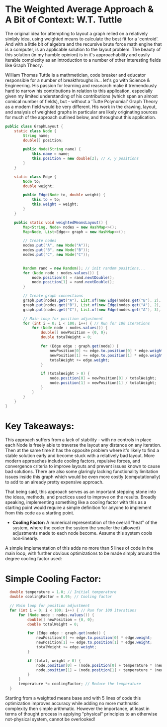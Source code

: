 # The Weighted Average Approach & A Bit of Context: W.T. Tuttle
The original idea for attempting to layout a graph relied on a relatively simlply idea, using weighted means to calculate the best fit for a 'centroid'. And with a little bit of algebra and the recursive brute force math engine that is a computer, is an applicable solution to the layout problem. The beauty of this solution (in my humble opinion) is in it's approachability and easily iterable complexity as an introduction to a number of other interesting fields like Graph Theory.    

William Thomas Tuttle is a mathmetician, code breaker and educator responsible for a number of breakthroughs in... let's go with Science & Engineering. His passion for learning and reasearch make it tremendously hard to narrow his contributions in relation to this application, especially given my limited understanding of his contributions (which span an almost comical number of fields), but - without a 'Tutte Polynomial' Graph Theory as a modern field would be very different. His work in the drawing, layout, and analysis of weighted graphs in particular are likely originating sources for much of the approach outlined below, and throughout this application. 

```java
public class GraphLayout {
    static class Node {
        String name;
        double[] position;

        public Node(String name) {
            this.name = name;
            this.position = new double[2]; // x, y positions
        }
    }

    static class Edge {
        Node to;
        double weight;

        public Edge(Node to, double weight) {
            this.to = to;
            this.weight = weight;
        }
    }

    public static void weightedMeansLayout() {
        Map<String, Node> nodes = new HashMap<>();
        Map<Node, List<Edge>> graph = new HashMap<>();

        // Create nodes
        nodes.put("A", new Node("A"));
        nodes.put("B", new Node("B"));
        nodes.put("C", new Node("C"));

        
        Random rand = new Random(); // init random positions...
        for (Node node : nodes.values()) {
            node.position[0] = rand.nextDouble();
            node.position[1] = rand.nextDouble();
        }

        // Create graph connections
        graph.put(nodes.get("A"), List.of(new Edge(nodes.get("B"), 2), new Edge(nodes.get("C"), 3)));
        graph.put(nodes.get("B"), List.of(new Edge(nodes.get("A"), 2), new Edge(nodes.get("C"), 4)));
        graph.put(nodes.get("C"), List.of(new Edge(nodes.get("A"), 3), new Edge(nodes.get("B"), 4)));

        // Main loop for position adjustment
        for (int i = 0; i < 100; i++) { // Run for 100 iterations
            for (Node node : nodes.values()) {
                double[] newPosition = {0, 0};
                double totalWeight = 0;

                for (Edge edge : graph.get(node)) {
                    newPosition[0] += edge.to.position[0] * edge.weight;
                    newPosition[1] += edge.to.position[1] * edge.weight;
                    totalWeight += edge.weight;
                }

                if (totalWeight > 0) {
                    node.position[0] = newPosition[0] / totalWeight;
                    node.position[1] = newPosition[1] / totalWeight;
                }
            }
        }
    }
}
```

# Key Takeaways:

This approach suffers from a lack of stability - with no controls in place each Node is freely able to traverse the layout any distance on any iteration. Then at the same time it has the opposite problem where it's likely to find a stable solution early and become stuck with a relatively bad layout. More modern approaches include cooling factors, repulsive forces, and convergence criteria to improve layouts and prevent issues known to cause bad solutions. There are also some glaringly lacking functionality limitation issues inside this graph which would be even more costly (computationally) to add to an already pretty expensive approach. 

That being said, this approach serves as an important stepping stone into the ideas, methods, and practices used to improve on the results. Broadly speaking, implementing something like a cooling factor with this as a starting point would require a simple definition for anyone to implement from this code as a starting point.

- **Cooling Factor:** A numerical representation of the overall "heat" of the system, where the cooler the system the smaller the (allowed) adjustments made to each node become. Assume this system cools non-linearly. 

A simple implementation of this adds no more than 5 lines of code in the main loop, with further obvious optimizations to be made simply around the degree cooling factor used:

# Simple Cooling Factor:

```java
  double temperature = 1.0; // Initial temperature
  double coolingFactor = 0.95; // Cooling factor

  // Main loop for position adjustment
  for (int i = 0; i < 100; i++) { // Run for 100 iterations
      for (Node node : nodes.values()) {
          double[] newPosition = {0, 0};
          double totalWeight = 0;

          for (Edge edge : graph.get(node)) {
              newPosition[0] += edge.to.position[0] * edge.weight;
              newPosition[1] += edge.to.position[1] * edge.weight;
              totalWeight += edge.weight;
          }

          if (total, weight > 0) {
              node.position[0] = (node.position[0] + temperature * (newPosition[0] / totalWeight)) / (1 + temperature);
              node.position[1] = (node.position[1] + temperature * (newPosition[1] / totalWeight)) / (1 + temperature);
          }
      }
      temperature *= coolingFactor; // Reduce the temperature
  }
```

Starting from a weighted means base and with 5 lines of code this optimization improves accuracy while adding no more mathmatic complexity then simple arithmatic. However the importance, at least in terms of thought process in applying "physical" principles to an otherwise not-physical system, cannot be overlooked! 